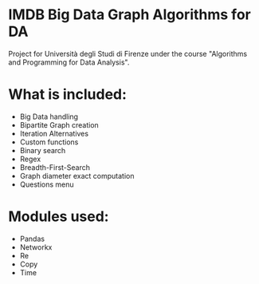 # IMDB Big Data Graph Algorithms for DA

Project for Università degli Studi di Firenze under the course "Algorithms and Programming for Data Analysis".

# What is included:
* Big Data handling
* Bipartite Graph creation
* Iteration Alternatives
* Custom functions
* Binary search
* Regex
* Breadth-First-Search
* Graph diameter exact computation
* Questions menu

# Modules used:
* Pandas
* Networkx
* Re
* Copy
* Time
